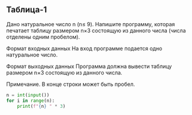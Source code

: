 ## Таблица-1
Дано натуральное число n (n≤ 9). Напишите программу, которая печатает таблицу размером n×3 состоящую из данного числа (числа отделены одним пробелом).

Формат входных данных
На вход программе подается одно натуральное число.

Формат выходных данных
Программа должна вывести таблицу размером n×3 состоящую из данного числа.

Примечание. В конце строки может быть пробел.

```python
n = int(input())
for i in range(n):
    print(f"{n} " * 3)
```